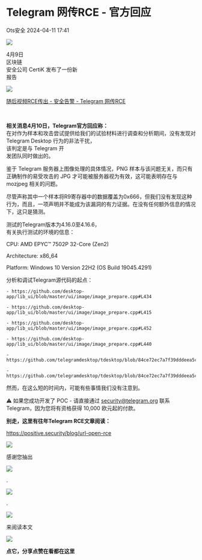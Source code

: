 #  Telegram 网传RCE - 官方回应   
 Ots安全   2024-04-11 17:41  
  
![](https://mmbiz.qpic.cn/mmbiz_gif/bL2iaicTYdZn7gtxSFZlfuCW6AdQib8Q1onbR0U2h9icP1eRO6wH0AcyJmqZ7USD0uOYncCYIH7ZEE8IicAOPxyb9IA/640?wx_fmt=gif "")  
  
4月9日  
区块链  
安全公司 CertiK 发布了一份新  
报告  
  
![](https://mmbiz.qpic.cn/sz_mmbiz_png/rWGOWg48tacfibtyicmWIWZPfwic9JjdvTlvG8ND6N18cl8UVJaAVXo1Lic3oLnYicVpicszNSYVD41DVLALSSZhLbDA/640?wx_fmt=png&from=appmsg "")  
  
[随后视频RCE传出 - 安全告警 - Telegram 网传RCE](http://mp.weixin.qq.com/s?__biz=MzAxMjYyMzkwOA==&mid=2247506102&idx=1&sn=8ff8078f81ac1c055305104f2948b803&chksm=9bad91fdacda18ebe1e1032c8c1ebe1de37170e794f6e396038089b13ac9e6f3f01a1160313a&scene=21#wechat_redirect)  
  
   
  
  
**相关消息4月10日，Telegram官方回应称：**  
在对作为样本和攻击尝试提供给我们的试验材料进行调查和分析期间，没有发现对 Telegram Desktop 行为的非法干扰，  
该判定是与 Telegram 开  
发团队同时做出的。  
  
  
鉴于 Telegram 服务器上图像处理的具体情况，PNG 样本与该问题无关，而只有正确制作的易受攻击的 JPG 才可能被服务器视为有效，这可能表明存在与 mozjpeg 相关的问题。  
  
  
尽管声称其中一个样本将R9寄存器中的数据覆盖为0x666，但我们没有发现这种行为，而且，一项声明并不能成为该漏洞的有力证据。在没有任何额外信息的情况下，这只是猜测。  
  
  
测试的Telegram版本为4.16.0至4.16.6，  
有关执行测试的环境的信息：  
  
CPU: AMD EPYC™ 7502P 32-Core (Zen2)  
  
Architecture: x86_64  
  
Platform: Windows 10 Version 22H2 (OS Build 19045.4291)  
  
  
分析和调试Telegram源代码的起点：  
  
```
- https://github.com/desktop-app/lib_ui/blob/master/ui/image/image_prepare.cpp#L434

- https://github.com/desktop-app/lib_ui/blob/master/ui/image/image_prepare.cpp#L415

- https://github.com/desktop-app/lib_ui/blob/master/ui/image/image_prepare.cpp#L452

- https://github.com/desktop-app/lib_ui/blob/master/ui/image/image_prepare.cpp#L440

- https://github.com/telegramdesktop/tdesktop/blob/84ce72ec7a7f39dddeea5c311a4ec1eb2776847b/Telegram/SourceFiles/storage/file_download.cpp#L160

- https://github.com/telegramdesktop/tdesktop/blob/84ce72ec7a7f39dddeea5c311a4ec1eb2776847b/Telegram/SourceFiles/storage/file_download.cpp#L164
```  
  
  
然而，在这么短的时间内，可能有些事情我们没有注意到。  
  
  
⚠️ 如果您成功开发了 POC - 请直接通过 security@telegram.org 联系 Telegram，因为您将有资格获得 10,000 欧元起的付款。  
  
  
**别走，这里有往年Telegram RCE文章阅读：**  
  
https://positive.security/blog/url-open-rce  
  
![](https://mmbiz.qpic.cn/sz_mmbiz_png/rWGOWg48tacfibtyicmWIWZPfwic9JjdvTldI8Jcyo3j07rZ2AS11TATicialdMDrbnYSdmsIck2Tsk5yE173wich46w/640?wx_fmt=png&from=appmsg "")  
  
  
  
  
  
  
  
感谢您抽出  
  
![](https://mmbiz.qpic.cn/mmbiz_gif/Ljib4So7yuWgdSBqOibtgiaYWjL4pkRXwycNnFvFYVgXoExRy0gqCkqvrAghf8KPXnwQaYq77HMsjcVka7kPcBDQw/640?wx_fmt=gif "")  
  
.  
  
![](https://mmbiz.qpic.cn/mmbiz_gif/Ljib4So7yuWgdSBqOibtgiaYWjL4pkRXwycd5KMTutPwNWA97H5MPISWXLTXp0ibK5LXCBAXX388gY0ibXhWOxoEKBA/640?wx_fmt=gif "")  
  
.  
  
![](https://mmbiz.qpic.cn/mmbiz_gif/Ljib4So7yuWgdSBqOibtgiaYWjL4pkRXwycU99fZEhvngeeAhFOvhTibttSplYbBpeeLZGgZt41El4icmrBibojkvLNw/640?wx_fmt=gif "")  
  
来阅读本文  
  
![](https://mmbiz.qpic.cn/mmbiz_gif/Ljib4So7yuWge7Mibiad1tV0iaF8zSD5gzicbxDmfZCEL7vuOevN97CwUoUM5MLeKWibWlibSMwbpJ28lVg1yj1rQflyQ/640?wx_fmt=gif "")  
  
**点它，分享点赞在看都在这里**  
  
